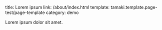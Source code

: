 title: Lorem ipsum
link: /about/index.html
template: tamaki.template.page-test/page-template
category: demo

Lorem ipsum dolor sit amet.
